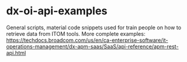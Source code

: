 # dx-oi-api-examples
General scripts, material code snippets used for train people on how to retrieve data from ITOM tools.
More complete examples:
https://techdocs.broadcom.com/us/en/ca-enterprise-software/it-operations-management/dx-apm-saas/SaaS/api-reference/apm-rest-api.html

